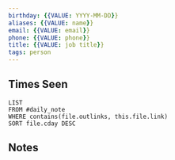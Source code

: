 ```yaml
---
birthday: {{VALUE: YYYY-MM-DD}}
aliases: {{VALUE: name}}
email: {{VALUE: email}}
phone: {{VALUE: phone}}
title: {{VALUE: job title}}
tags: person
---
```

## Times Seen

```dataview
LIST
FROM #daily_note 
WHERE contains(file.outlinks, this.file.link)
SORT file.cday DESC
```

## Notes
